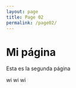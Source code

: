 ```yaml
---
layout: page
title: Page 02
permalink: /page02/
---
```


# Mi página

Esta es la segunda página

wi wi wi
